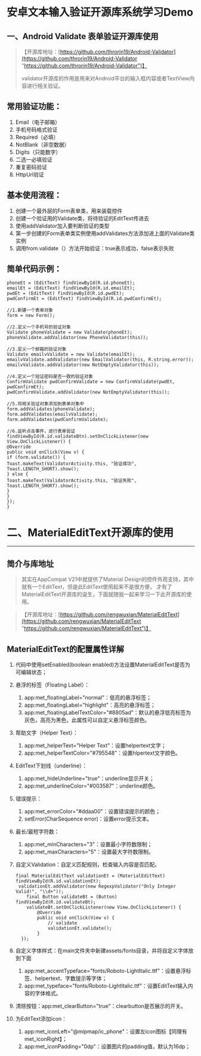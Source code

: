 # 安卓文本输入验证开源库系统学习Demo
## 一、Android Validate  表单验证开源库使用
> 【开源库地址：[https://github.com/throrin19/Android-Validator](https://github.com/throrin19/Android-Validator "https://github.com/throrin19/Android-Validator")】
> 
> validator开源库的作用是用来对Android平台的输入框内容或者TextView内容进行相关验证。

## 常用验证功能：
1. Email（电子邮箱）
2. 手机号码格式验证
3. Required（必填）
4. NotBlank（非空数据）
5. Digits（只能数字）
6. 二选一必填验证
7. 重复密码验证
8. HttpUrl验证

## 基本使用流程：

1. 创建一个最外层的Form表单类，用来装载控件
2. 创建一个验证用的Validate类，将待验证的EditText传进去
3. 使用addValidator加入要判断验证的类型
4. 第一步创建的Form表单类实例使用addValidates方法添加进上面的Validate类实例
5. 调用from.validate（）方法开始验证：true表示成功，false表示失败

## 简单代码示例：

    phoneEt = (EditText) findViewById(R.id.phoneEt);
    emailEt = (EditText) findViewById(R.id.emailEt);
    pwdEt = (EditText) findViewById(R.id.pwdEt);
    pwdConfirmEt = (EditText) findViewById(R.id.pwdConfirmEt);
    
    //1.新建一个表单对象
    form = new Form();
    
    //2.定义一个手机号的验证对象
    Validate phoneValidate = new Validate(phoneEt);
    phoneValidate.addValidator(new PhoneValidator(this));
    
    //3.定义一个邮箱的验证对象
    Validate emailvValidate = new Validate(emailEt);
    emailvValidate.addValidator(new EmailValidator(this, R.string.error));
    emailvValidate.addValidator(new NotEmptyValidator(this));
    
    //4.定义一个验证密码是否一致的验证对象
    ConfirmValidate pwdConfirmValidate = new ConfirmValidate(pwdEt, pwdConfirmEt);
    pwdConfirmValidate.addValidator(new NotEmptyValidator(this));
    
    //5.将相关验证对象添加到表单对象中
    form.addValidates(phoneValidate);
    form.addValidates(emailvValidate);
    form.addValidates(pwdConfirmValidate);
    
    //6.监听点击事件，进行表单验证
    findViewById(R.id.validateBtn).setOnClickListener(new View.OnClickListener() {
    @Override
    public void onClick(View v) {
    if (form.validate()) {
    Toast.makeText(ValidatorActivity.this, "验证成功", Toast.LENGTH_SHORT).show();
    } else {
    Toast.makeText(ValidatorActivity.this, "验证失败", Toast.LENGTH_SHORT).show();
    }
    }
    });
    }
# 二、MaterialEditText开源库的使用
---
## 简介与库地址
>其实在AppCompat V21中就提供了Material Design的控件外观支持，其中就有一个EditText，但是此EditText使用起来不是很方便，
才有了MaterialEditText开源库的诞生，下面就随我一起来学习一下此开源库的使用。

>【开源库地址：[https://github.com/rengwuxian/MaterialEditText](https://github.com/rengwuxian/MaterialEditText "https://github.com/rengwuxian/MaterialEditText")】

## MaterialEditText的配置属性详解
1. 代码中使用setEnabled(boolean enabled)方法设置MaterialEditText是否为可编辑状态；
2. 悬浮的标签（Floating Label）：
	1. app:met_floatingLabel="normal"：低亮的悬浮标签；
	2. app:met_floatingLabel="highlight"：高亮的悬浮标签；
	3. app:met_floatingLabelTextColor="#8805ad"：默认的悬浮低亮标签为灰色，高亮为黑色，此属性可以自定义悬浮标签颜色。
3. 帮助文字（Helper Text）：
	1. app:met_helperText="Helper Text"：设置helpertext文字；
	2. app:met_helperTextColor="#795548"：设置hlpertext文字颜色。
4. EditText下划线（underline）：
	1. app:met_hideUnderline="true"：underline显示开关；
	2. app:met_underlineColor="#003587"：underline颜色。 
5. 错误提示：
	1. app:met_errorColor="#ddaa00"：设置错误提示的颜色；
	2. setError(CharSequence error)：设置error提示文本。
6. 最长/最短字符数：
	1. app:met_minCharacters="3"：设置最小字符数限制；
	2. app:met_maxCharacters="5"：设置最大字符数限制。
7. 自定义Validation：自定义匹配规则，检查输入内容是否匹配。
	
	```
	final MaterialEditText validationEt = (MaterialEditText) findViewById(R.id.validationEt);
     validationEt.addValidator(new RegexpValidator("Only Integer Valid!", "\\d+"));
        final Button validateBt = (Button) findViewById(R.id.validateBt);
        validateBt.setOnClickListener(new View.OnClickListener() {
            @Override
            public void onClick(View v) {
                // validate
                validationEt.validate();
            }
      });
	```

8. 自定义字体样式：在main文件夹中新建assets/fonts目录，并将自定义字体放到下面
	1. app:met_accentTypeface="fonts/Roboto-LightItalic.ttf"：设置悬浮标签、helpertext、字数提示等字体；
	2. app:met_typeface="fonts/Roboto-LightItalic.ttf"：设置EditText输入内容的字体格式。
9. 清除按钮：app:met_clearButton="true"：clearbutton是否展示的开关。
10. 为EditText添加icon：
	1.  app:met_iconLeft="@mipmap/ic_phone"：设置左icon图标【同理有met_iconRight】；
	2.  app:met_iconPadding="0dp"：设置图片的padding值，默认为16dp；
